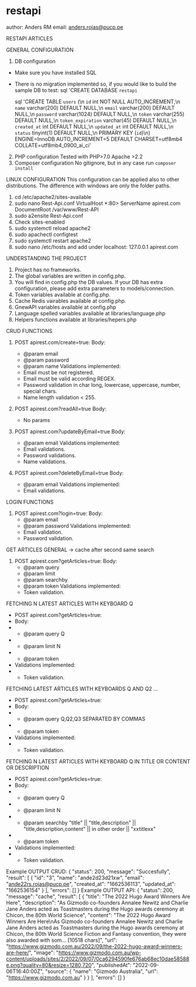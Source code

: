 # restapi
author: Anders RM
email: anders.rojas@pucp.pe

RESTAPI ARTICLES

GENERAL CONFIGURATION
1. DB configuration
- Make sure you have installed SQL
- There is no migration implemented so, if you would like to build the sample DB to test:
    sql  'CREATE DATABASE `restapi`

    sql  'CREATE TABLE `users` (\n  `id` int NOT NULL AUTO_INCREMENT,\n  `name` varchar(200) DEFAULT NULL,\n  `email` varchar(200) DEFAULT NULL,\n  `password` varchar(1024) DEFAULT NULL,\n  `token` varchar(255) DEFAULT NULL,\n  `token_expiration` varchar(45) DEFAULT NULL,\n  `created_at` int DEFAULT NULL,\n  `updated_at` int DEFAULT NULL,\n  `status` tinyint(1) DEFAULT NULL,\n  PRIMARY KEY (`id`)\n) ENGINE=InnoDB AUTO_INCREMENT=5 DEFAULT CHARSET=utf8mb4 COLLATE=utf8mb4_0900_ai_ci'

2. PHP configuration 
    Tested with PHP>7.0
    Apache >2.2
3. Composer configuration
    No gitignore, but in any case run `composer install`


LINUX CONFIGURATION
This configuration can be applied also to other distributions. The difference with windows are only the folder paths.
1. cd /etc/apache2/sites-available
2. sudo nano Rest-Api.conf
    VirtualHost *:80>
        ServerName apirest.com
        DocumentRoot /var/www/Rest-API
    </VirtualHost>
2. sudo a2ensite Rest-Api.conf
3. Check sites-enabled
4. sudo systemctl reload apache2
5. sudo apachectl configtest
6. sudo systemctl restart apache2
7. sudo nano /etc/hosts and add under localhost: 127.0.0.1 apirest.com

UNDERSTANDING THE PROJECT
1. Project has no frameworks.
2. The global variables are written in config.php.
3. You will find in config.php the DB values. If your DB has extra configuration, please add extra parameters to models/connection.
4. Token variables available at config.php.
5. Cache Redis vairables available at config.php.
6. GnewAPI variables available at config.php
7. Language spelled variables available at libraries/language.php
8. Helpers functions available at libraries/hepers.php

CRUD FUNCTIONS
1. POST apirest.com/create=true:
    Body:
    * @param email
    * @param password
    * @param name
    Validations implemented:
    * Email must be not registered.
    * Email must be valid according REGEX.
    * Password validation in char long, lowercase, uppercase, number, special chars.
    * Name length validation < 255.

2. POST apirest.com?readAll=true
    Body:
    * No params

3. POST apirest.com?updateByEmail=true
    Body:
    * @param email
    Validations implemented:
    * Email validations.
    * Password validations.
    * Name validations.

4. POST apirest.com?deleteByEmail=true
    Body:
    * @param email
    Validations implemented:
    * Email validations.

LOGIN FUNCTIONS
1. POST apirest.com?login=true:
    Body:
    * @param email
    * @param password
    Validations implemented:
    * Email validation.
    * Password validation.

GET ARTICLES
GENERAL -> cache after second same search 
1. POST apirest.com?getArticles=true:
    Body:
    * @param query
    * @param limit
    * @param searchby
    * @param token
    Validations implemented:
    * Token validation.

FETCHING N LATEST ARTICLES WITH KEYBOARD Q
- POST apirest.com?getArticles=true:
- Body:
- * @param query  Q
- * @param limit  N
- * @param token
- Validations implemented:
- * Token validation.

FETCHING LATEST ARTICLES WITH KEYBOARDS Q AND Q2 ...
- POST apirest.com?getArticles=true:
- Body:
- * @param query  Q,Q2,Q3 SEPARATED BY COMMAS
- * @param token
- Validations implemented:
- * Token validation.

FETCHING N LATEST ARTICLES WITH KEYBOARD Q IN TITLE OR CONTENT OR DESCRIPTION
- POST apirest.com?getArticles=true: 
- Body:
- * @param query  Q
- * @param limit  N
- * @param searchby   "title" || "title,description" || "title,description,content" || in other order || "xxtitlexx"
- * @param token
- Validations implemented:
- * Token validation.

Example OUTPUT CRUD:
{
    "status": 200,
    "message": "Succesfully",
    "result": [
        {
            "id": "3",
            "name": "ande2d23d21xw",
            "email": "ande22rs.rojas@pucp.pe",
            "created_at": "1662536113",
            "updated_at": "1662536154"
        }
    ],
    "errors": []
}
Example OUTPUT API:
{
    "status": 200,
    "message": "cache",
    "result": [
        {
            "title": "The 2022 Hugo Award Winners Are Here",
            "description": "As Gizmodo co-founders Annalee Newitz and Charlie Jane Anders acted as Toastmasters during the Hugo
                awards ceremony at Chicon, the 80th World Science",
            "content": "The 2022 Hugo Award Winners Are Here\nAs Gizmodo co-founders Annalee Newitz and Charlie Jane Anders acted as
                Toastmasters during the Hugo awards ceremony at Chicon, the 80th World Science Fiction and Fantasy convention, they were
                also awarded with som... [10518 chars]",
            "url": "https://www.gizmodo.com.au/2022/09/the-2022-hugo-award-winners-are-here/",
            "image":
                "https://www.gizmodo.com.au/wp-content/uploads/sites/2/2022/09/07/0ca6294590fe676ab68ec10dae58588e.png?quality=80&resize=1280,720",
            "publishedAt": "2022-09-06T16:40:00Z",
            "source": {
                "name": "Gizmodo Australia",
                "url": "https://www.gizmodo.com.au"
            }
        }
    ],
    "errors": []
}
